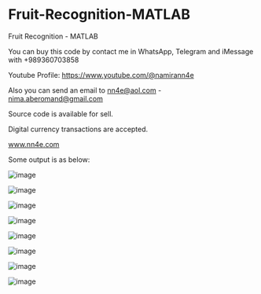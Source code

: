 # Fruit-Recognition-MATLAB
Fruit Recognition - MATLAB

You can buy this code by contact me in WhatsApp, Telegram and iMessage with +989360703858

Youtube Profile: https://www.youtube.com/@namirann4e

Also you can send an email to nn4e@aol.com - nima.aberomand@gmail.com

Source code is available for sell.

Digital currency transactions are accepted.

www.nn4e.com

Some output is as below:

![image](https://github.com/user-attachments/assets/0ca5883d-0f42-4067-ae61-836b48f4f93e)

![image](https://github.com/user-attachments/assets/a6adf81a-41d3-40e1-a314-4a4b99186c9d)

![image](https://github.com/user-attachments/assets/e34be80b-9c21-43ae-abeb-79965e9f5419)

![image](https://github.com/user-attachments/assets/07cc0415-c9ba-4e45-b78b-bc91a1225684)

![image](https://github.com/user-attachments/assets/a84e3fc4-a661-4406-a11d-4351ec0234fb)

![image](https://github.com/user-attachments/assets/f89632d3-a7b6-47dd-af66-e0b2e48e6cfe)

![image](https://github.com/user-attachments/assets/11ef3563-33be-41d5-a32b-9b7a49b80c47)

![image](https://github.com/user-attachments/assets/451ea878-6f18-4383-b147-6e88b02df368)
